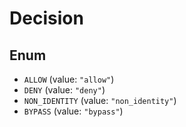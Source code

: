 # Decision

## Enum

* `ALLOW` (value: `"allow"`)
* `DENY` (value: `"deny"`)
* `NON_IDENTITY` (value: `"non_identity"`)
* `BYPASS` (value: `"bypass"`)
